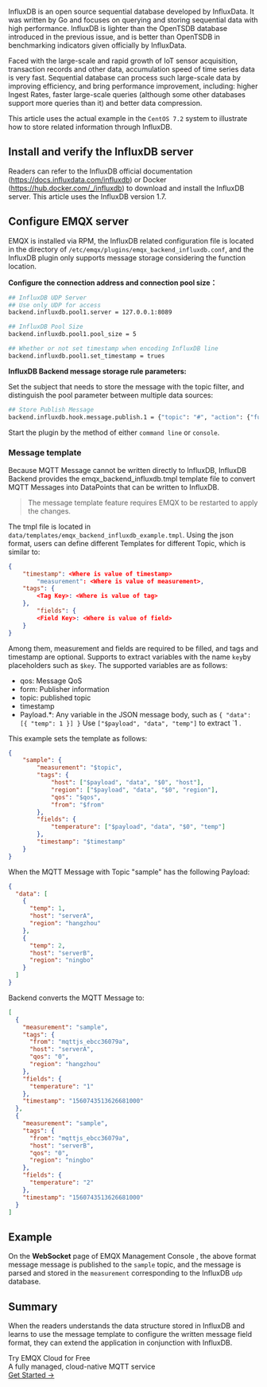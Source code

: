 InfluxDB is an open source sequential database developed by InfluxData. It was written by Go and focuses on querying and storing sequential data with high performance. InfluxDB is lighter than the OpenTSDB database introduced in the previous issue, and is better than OpenTSDB in benchmarking indicators given officially by InfluxData.

Faced with the large-scale and rapid growth of IoT sensor acquisition, transaction records and other data, accumulation speed of time series data is very fast. Sequential database can process such large-scale data by improving efficiency, and bring performance improvement, including: higher Ingest Rates, faster large-scale queries (although some other databases support more queries than it) and better data compression.

This article uses the actual example in the `CentOS 7.2` system to illustrate how to store related information through InfluxDB.



## Install and verify the InfluxDB server

Readers can refer to the InfluxDB official documentation (https://docs.influxdata.com/influxdb) or Docker (https://hub.docker.com/_/influxdb) to download and install the InfluxDB server. This article uses the InfluxDB version 1.7.



## Configure EMQX server

EMQX is installed via RPM, the InfluxDB related configuration file is located in  the directory of `/etc/emqx/plugins/emqx_backend_influxdb.conf`, and the InfluxDB plugin only supports message storage considering the function location.

**Configure the connection address and connection pool size：**

```bash
## InfluxDB UDP Server
## Use only UDP for access
backend.influxdb.pool1.server = 127.0.0.1:8089

## InfluxDB Pool Size
backend.influxdb.pool1.pool_size = 5

## Whether or not set timestamp when encoding InfluxDB line
backend.influxdb.pool1.set_timestamp = trues
```

**InfluxDB Backend message storage rule parameters:**

 Set the subject that needs to store the message with the topic filter, and distinguish  the pool parameter  between multiple data sources:

```bash
## Store Publish Message
backend.influxdb.hook.message.publish.1 = {"topic": "#", "action": {"function": "on_message_publish"}, "pool": "pool1"}
```

Start the plugin by the method of either `command line` or `console`.



### Message template

Because MQTT Message cannot be written directly to InfluxDB, InfluxDB Backend provides the emqx_backend_influxdb.tmpl template file to convert MQTT Messages into DataPoints that can be written to InfluxDB.

> The message template feature requires EMQX to be restarted to apply the changes.

The tmpl file is located in `data/templates/emqx_backend_influxdb_example.tmpl`. Using the json format, users can define different Templates for different Topic, which is similar to:

```json
{
    "timestamp": <Where is value of timestamp>
		"measurement": <Where is value of measurement>,
    "tags": {
        <Tag Key>: <Where is value of tag>
    },
		"fields": {
    	<Field Key>: <Where is value of field>
    }
}
```

Among them, measurement and fields are required to be filled, and tags and timestamp are optional. <Where is value of> Supports to extract variables with the name `key`by placeholders such as `$key`. The supported variables are as follows:

- qos: Message QoS
- form: Publisher information
- topic: published topic
- timestamp
- Payload.*: Any variable in the JSON message body, such as `{ "data": [{ "temp": 1 }] }` Use `["$payload", "data", "temp"]` to extract `1 .

This example sets the template as follows:

```json
{
    "sample": {
        "measurement": "$topic",
        "tags": {
            "host": ["$payload", "data", "$0", "host"],
            "region": ["$payload", "data", "$0", "region"],
            "qos": "$qos",
            "from": "$from"
        },
        "fields": {
            "temperature": ["$payload", "data", "$0", "temp"]
        },
        "timestamp": "$timestamp"
    }
}
```

When the MQTT Message with Topic "sample" has the following Payload:

```json
{
  "data": [
    {
      "temp": 1,
      "host": "serverA",
      "region": "hangzhou"
    },
    {
      "temp": 2,
      "host": "serverB",
      "region": "ningbo"
    }
  ]
}
```



Backend converts the MQTT Message to:

```json
[
  {
    "measurement": "sample",
    "tags": {
      "from": "mqttjs_ebcc36079a",
      "host": "serverA",
      "qos": "0",
      "region": "hangzhou"
    },
    "fields": {
      "temperature": "1"
    },
    "timestamp": "1560743513626681000"
  },
  {
    "measurement": "sample",
    "tags": {
      "from": "mqttjs_ebcc36079a",
      "host": "serverB",
      "qos": "0",
      "region": "ningbo"
    },
    "fields": {
      "temperature": "2"
    },
    "timestamp": "1560743513626681000"
  }
]
```



## Example

On the **WebSocket** page of EMQX Management Console , the above format message message is published to the `sample` topic, and the message is parsed and stored in the `measurement` corresponding to the InfluxDB `udp` database.

## Summary

When the readers understands the data structure stored in InfluxDB and learns to use the message template to configure the written message field format, they can extend the application in conjunction with InfluxDB.


<section class="promotion">
    <div>
        Try EMQX Cloud for Free
        <div class="is-size-14 is-text-normal has-text-weight-normal">A fully managed, cloud-native MQTT service</div>
    </div>
    <a href="https://www.emqx.com/en/signup?continue=https://cloud-intl.emqx.com/console/deployments/0?oper=new" class="button is-gradient px-5">Get Started →</a >
</section>
